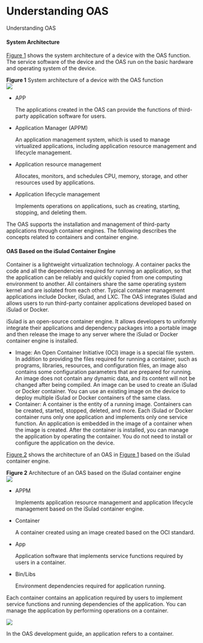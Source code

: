 Understanding OAS
=================

Understanding OAS

#### System Architecture

[Figure 1](#EN-US_CONCEPT_0000001563766133__fig18360103414218) shows the system architecture of a device with the OAS function. The service software of the device and the OAS run on the basic hardware and operating system of the device.

**Figure 1** System architecture of a device with the OAS function  
![](figure/en-us_image_0000001563766145.png)

* APP
  
  The applications created in the OAS can provide the functions of third-party application software for users.
* Application Manager (APPM)
  
  An application management system, which is used to manage virtualized applications, including application resource management and lifecycle management.

* Application resource management
  
  Allocates, monitors, and schedules CPU, memory, storage, and other resources used by applications.
* Application lifecycle management
  
  Implements operations on applications, such as creating, starting, stopping, and deleting them.

The OAS supports the installation and management of third-party applications through container engines. The following describes the concepts related to containers and container engine.


#### OAS Based on the iSulad Container Engine

Container is a lightweight virtualization technology. A container packs the code and all the dependencies required for running an application, so that the application can be reliably and quickly copied from one computing environment to another. All containers share the same operating system kernel and are isolated from each other. Typical container management applications include Docker, iSulad, and LXC. The OAS integrates iSulad and allows users to run third-party container applications developed based on iSulad or Docker.

iSulad is an open-source container engine. It allows developers to uniformly integrate their applications and dependency packages into a portable image and then release the image to any server where the iSulad or Docker container engine is installed.

* Image: An Open Container Initiative (OCI) image is a special file system. In addition to providing the files required for running a container, such as programs, libraries, resources, and configuration files, an image also contains some configuration parameters that are prepared for running. An image does not contain any dynamic data, and its content will not be changed after being compiled. An image can be used to create an iSulad or Docker container. You can use an existing image on the device to deploy multiple iSulad or Docker containers of the same class.
* Container: A container is the entity of a running image. Containers can be created, started, stopped, deleted, and more. Each iSulad or Docker container runs only one application and implements only one service function. An application is embedded in the image of a container when the image is created. After the container is installed, you can manage the application by operating the container. You do not need to install or configure the application on the device.

[Figure 2](#EN-US_CONCEPT_0000001563766133__fig1277213281790) shows the architecture of an OAS in [Figure 1](#EN-US_CONCEPT_0000001563766133__fig18360103414218) based on the iSulad container engine.

**Figure 2** Architecture of an OAS based on the iSulad container engine  
![](figure/en-us_image_0000001563885781.png)

* APPM
  
  Implements application resource management and application lifecycle management based on the iSulad container engine.
* Container
  
  A container created using an image created based on the OCI standard.
* App
  
  Application software that implements service functions required by users in a container.
* Bin/Libs
  
  Environment dependencies required for application running.

Each container contains an application required by users to implement service functions and running dependencies of the application. You can manage the application by performing operations on a container.

![](public_sys-resources/note_3.0-en-us.png) 

In the OAS development guide, an application refers to a container.